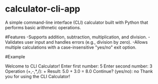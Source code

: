 # calculator-cli-app
A simple command-line interface (CLI) calculator built with Python that performs basic arithmetic operations.

#Features
-Supports addition, subtraction, multiplication, and division.
-Validates user input and handles errors (e.g., division by zero).
-Allows multiple calculations with a case-insensitive "yes/no" exit option.

#Example

Welcome to CLI Calculator!
Enter first number: 5
Enter second number: 3
Operation (+,-,*,/): +
Result: 5.0 + 3.0 = 8.0
Continue? (yes/no): no
Thank you for using the CLI Calculator!



